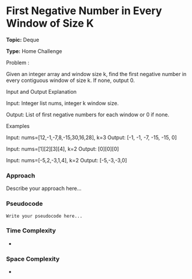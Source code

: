 # First Negative Number in Every Window of Size K
**Topic:** Deque

**Type:** Home Challenge

Problem :

Given an integer array and window size k, find the first negative number in every contiguous window of size k. If none, output 0. 

Input and Output Explanation 

Input: Integer list nums, integer k window size. 

Output: List of first negative numbers for each window or 0 if none. 

Examples 

Input: nums=[12,-1,-7,8,-15,30,16,28], k=3 
 Output: [-1, -1, -7, -15, -15, 0] 

Input: nums=[1][2][3][4], k=2 
 Output: [0][0][0] 

Input: nums=[-5,2,-3,1,4], k=2 
 Output: [-5,-3,-3,0] 

### Approach
Describe your approach here...

### Pseudocode
```
Write your pseudocode here...
```

### Time Complexity
- 

### Space Complexity
- 
